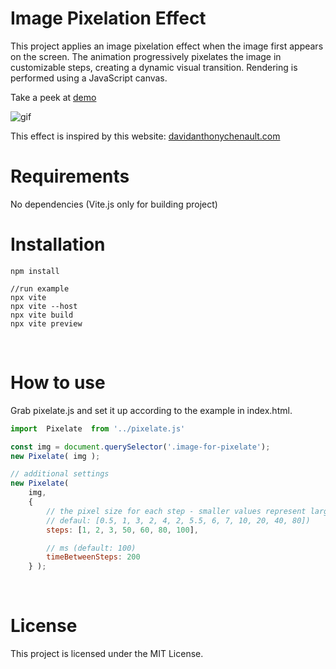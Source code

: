 # Image Pixelation Effect

This project applies an image pixelation effect when the image first appears on the screen. The animation progressively pixelates the image in customizable steps, creating a dynamic visual transition. Rendering is performed using a JavaScript canvas.

Take a peek at [demo](https://isladjan.com/lab/pixelate/)

![gif](https://github.com/user-attachments/assets/9138bfd4-1c64-416c-bb9c-2ac4261814bf)

This effect is inspired by this website: [davidanthonychenault.com](https://www.davidanthonychenault.com/)
<br />

# Requirements
No dependencies (Vite.js only for building project)
<br />


# Installation
``` 
npm install

//run example
npx vite
npx vite --host
npx vite build
npx vite preview
```
<br />


# How to use
Grab pixelate.js and set it up according to the example in index.html.
```javascript
import  Pixelate  from '../pixelate.js'

const img = document.querySelector('.image-for-pixelate');
new Pixelate( img );

// additional settings
new Pixelate( 
    img, 
    {
        // the pixel size for each step - smaller values represent larger pixels
        // defaul: [0.5, 1, 3, 2, 4, 2, 5.5, 6, 7, 10, 20, 40, 80])
        steps: [1, 2, 3, 50, 60, 80, 100],

        // ms (default: 100)
        timeBetweenSteps: 200                
    } );

```
<br />

# License
This project is licensed under the MIT License.

